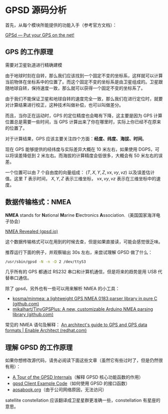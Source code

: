 # GPSD 源码分析

首先，从每个模块所能提供的功能入手（参考官方文档）：

[GPSd — Put your GPS on the net!](https://gpsd.io/index.html#documentation)

## GPS 的工作原理

需要对卫星轨道进行精确建模

由于地球时刻在自转，那么我们应该找到一个固定不变的坐标系，这样就可以计算当前物体在坐标系中的位置了。而这个固定不变的坐标系是由卫星组成的。卫星跟随地球自转，保持速度一致，那么就可以获得一个固定不变的坐标系了。

由于我们不能保证卫星和地球自转的速度完全一致，那么我们在进行定位时，就要对计算结果进行校正，这种技术叫做补偿，也可以叫做差分。

而且，当你正在运动时，GPS 的定位精度也会略有下降，这主要是因为 GPS 计算位置总是需要一些时间，当 GPS 计算出来了你在哪里时，实际上你已经不在原来的位置了。

对于计算结果，GPS 应该主要关注四个方面：**经度、纬度、海拔、时间**。

现在 GPS 能够提供的经纬度与实际差异大概在 10 米左右，如果使用 DGPS，可以将误差降低到 2 米左右。而海拔的计算精度会低很多，大概会有 50 米左右的误差。

一个位置可以由 7 个自由度的向量组成： $(T, X, Y, Z, vx, vy, vz)$ 以及误差估计值。这里 $T$ 表示时间， $X, Y, Z$ 表示三维坐标， $vx, vy, vz$ 表示在三维坐标中的速度。

## 数据传输格式：NMEA

**NMEA** stands for **N**ational **M**arine **E**lectronics **A**ssociation.（美国国家海洋电子协会）

[NMEA Revealed (gpsd.io)](https://gpsd.io/NMEA.html)

这个数据传输格式可以在用到的时候去查，但是如果直接读，可能会感觉很乏味。

推荐运行下面的例子，并观察输出 30s 左右，来尝试理解 GPSD 做了什么：

```bash
/usr/sbin/gpsd -N -n -D 2 /dev/ttyS3
```

几乎所有的 GPS 都通过 RS232 串口和计算机通信，但是将来的趋势是用 USB 代替串口通信。

除了 gpsd，另外也有一些可以用来解析 NMEA 的小工具：

- [kosma/minmea: a lightweight GPS NMEA 0183 parser library in pure C (github.com)](https://github.com/kosma/minmea)
- [mikalhart/TinyGPSPlus: A new, customizable Arduino NMEA parsing library (github.com)](https://github.com/mikalhart/TinyGPSPlus)

常见的 NMEA 语句及解释：
[An architect's guide to GPS and GPS data formats | Enable Architect (redhat.com)](https://www.redhat.com/architect/architects-guide-gps-and-gps-data-formats)

## 理解 GPSD 的工作原理

如果你想修改源代码，请务必阅读下面这些文章（虽然它有些过时了，但是仍然很有用）：

- [A Tour of the GPSD Internals](https://gpsd.io/internals.html)（解释 GPSD 核心功能函数的作用）
- [gpsd Client Example Code](https://gpsd.io/gpsd-client-example-code.html)（如何使用 GPSD 的接口函数）
- [aosabook.org](https://aosabook.org/en/gpsd.html)（由于公司网络原因，无法访问）

satellite constellation 应该翻译成卫星星群更准确一些，constellation 有星座的意思。
